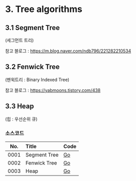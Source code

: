 # 3. Tree algorithms

## 3.1 Segment Tree

(세그먼트 트리)

참고 블로그 : https://m.blog.naver.com/ndb796/221282210534

## 3.2 Fenwick Tree

(펜윅트리 : Binary Indexed Tree)

참고 블로그 : https://yabmoons.tistory.com/438

## 3.3 Heap

(힙 : 우선순위 큐)

### 소스코드

| No.  | Title        | Code             |
|:----:|:-------------|:-----------------|
| 0001 | Segment Tree | [Go](segment.go) |
| 0002 | Fenwick Tree | [Go](fenwick.go) |
| 0003 | Heap         | [Go](heap.go)    |
